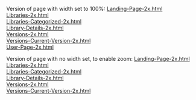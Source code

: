
Version of page with width set to 100%:
[Landing-Page-2x.html](Landing-Page-2x.html)  
[Libraries-2x.html](Libraries-2x.html)  
[Libraries-Categorized-2x.html](Libraries-Categorized-2x.html)  
[Library-Details-2x.html](Library-Details-2x.html)  
[Versions-2x.html](Versions-2x.html)  
[Versions-Current-Version-2x.html](Versions-Current-Version-2x.html)  
[User-Page-2x.html](User-Page-2x.html)  

Version of page with no width set, to enable zoom:
[Landing-Page-2x.html](Landing-Page-2x-nowidth.html)  
[Libraries-2x.html](Libraries-2x-nowidth.html)  
[Libraries-Categorized-2x.html](Libraries-Categorized-2x-nowidth.html)  
[Library-Details-2x.html](Library-Details-2x-nowidth.html)  
[Versions-2x.html](Versions-2x-nowidth.html)  
[Versions-Current-Version-2x.html](Versions-Current-Version-2x-nowidth.html)  
